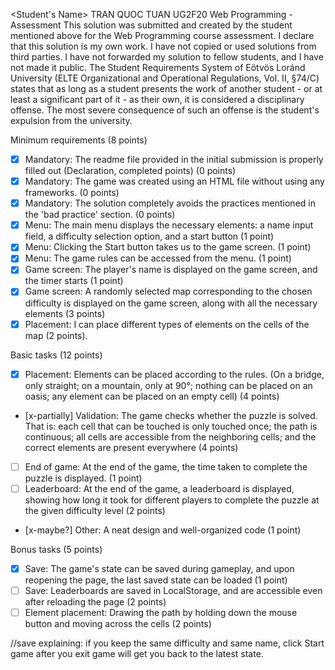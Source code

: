 <Student's Name> TRAN QUOC TUAN 
<Neptun Code> UG2F20
Web Programming - Assessment
This solution was submitted and created by the student mentioned above for the Web Programming course assessment.
I declare that this solution is my own work. I have not copied or used solutions from third parties.
I have not forwarded my solution to fellow students, and I have not made it public.
The Student Requirements System of Eötvös Loránd University
(ELTE Organizational and Operational Regulations, Vol. II, §74/C) states that as long as a student presents
the work of another student - or at least a significant part of it - as their own, it is considered a disciplinary offense.
The most severe consequence of such an offense is the student's expulsion from the university.

Minimum requirements (8 points)

  - [x] Mandatory: The readme file provided in the initial submission is properly filled out (Declaration, completed points) (0 points)
  - [x] Mandatory: The game was created using an HTML file without using any frameworks. (0 points)
  - [x] Mandatory: The solution completely avoids the practices mentioned in the 'bad practice' section. (0 points)
  - [x] Menu: The main menu displays the necessary elements: a name input field, a difficulty selection option, and a start button (1 point)
  - [x] Menu: Clicking the Start button takes us to the game screen. (1 point)
  - [x] Menu: The game rules can be accessed from the menu. (1 point)
  - [x] Game screen: The player's name is displayed on the game screen, and the timer starts (1 point)
  - [x] Game screen: A randomly selected map corresponding to the chosen difficulty is displayed on the game screen, along with all the necessary elements (3 points)
  - [x] Placement: I can place different types of elements on the cells of the map (2 points).

Basic tasks (12 points)

  - [x] Placement: Elements can be placed according to the rules. (On a bridge, only straight; on a mountain, only at 90°; nothing can be placed on an oasis; any element can be placed on an empty cell) (4 points)
  - [x-partially] Validation: The game checks whether the puzzle is solved. That is: each cell that can be touched is only touched once; the path is continuous; all cells are accessible from the neighboring cells; and the correct elements are present everywhere (4 points)
  - [ ] End of game: At the end of the game, the time taken to complete the puzzle is displayed. (1 point)
  - [ ] Leaderboard: At the end of the game, a leaderboard is displayed, showing how long it took for different players to complete the puzzle at the given difficulty level (2 points)
  - [x-maybe?] Other: A neat design and well-organized code (1 point)

Bonus tasks (5 points)

  - [x] Save: The game's state can be saved during gameplay, and upon reopening the page, the last saved state can be loaded (1 point)
  - [ ] Save: Leaderboards are saved in LocalStorage, and are accessible even after reloading the page (2 points)
  - [ ] Element placement: Drawing the path by holding down the mouse button and moving across the cells (2 points)

  //save explaining: if you keep the same difficulty and same name, click Start game after you exit game will get you back to the latest state.
